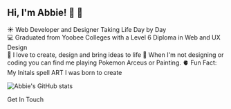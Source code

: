 ## Hi, I'm Abbie! 👋 🎨

☀️ Web Developer and Designer Taking Life Day by Day </br>
💻 Graduated from Yoobee Colleges with a Level 6 Diploma in Web and UX Design </br>
👾 I love to create, design and bring ideas to life
💞 When I'm not designing or coding you can find me playing Pokemon Arceus or Painting.
🫀 Fun Fact: My Initals spell ART I was born to create 

![Abbie's GitHub stats](https://github-readme-stats.vercel.app/api?username=artcreatezart&show_icons=true&theme=dracula)

Get In Touch
